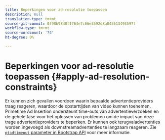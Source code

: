 ```yaml
---
title: Beperkingen voor ad-resolutie toepassen
description: null
translation-type: tm+mt
source-git-commit: 0f98b9848f1764e7c66e3692d8a845513493597f
workflow-type: tm+mt
source-wordcount: '74'
ht-degree: 0%

---
```



# Beperkingen voor ad-resolutie toepassen {#apply-ad-resolution-constraints}

Er kunnen zich gevallen voordoen waarin bepaalde advertentieproviders traag reageren, waardoor de opstarttijden van video kunnen toenemen. Primetime Ad Insertion ondersteunt time-outs van advertentieverzoeken en de gehele fase voor het oplossen van problemen om de impact van deze trage advertentieproviders te beperken.  Er kunnen ook terugvaladvertenties worden ingevoegd als downstreamadvertenties te langzaam reageren.  Zie [`ptadtimeout` parameter in Bootstrap API](/help/primetime-ad-insertion/technical-reference/bootstrap-api.md) voor meer informatie.
